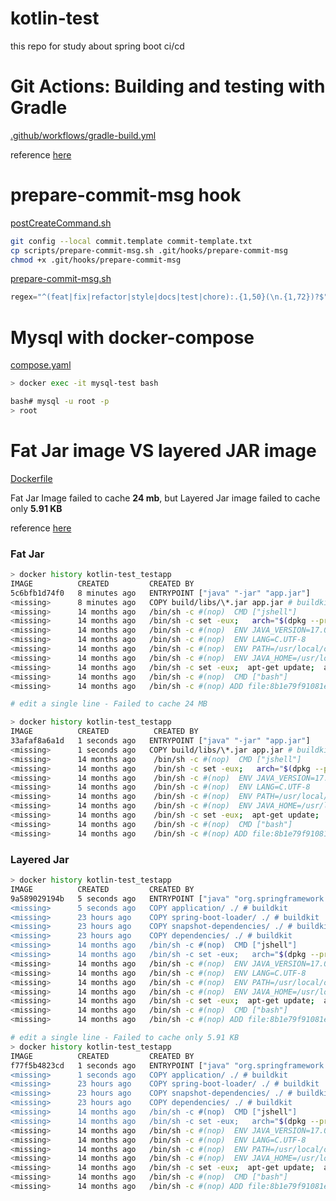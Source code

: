 # kotlin-test

this repo for study about spring boot ci/cd

# Git Actions: Building and testing with Gradle 

[.github/workflows/gradle-build.yml](https://github.com/junha-ahn/kotlin-test/blob/main/.github/workflows/gradle-build.yml)

reference [here](https://docs.github.com/en/actions/automating-builds-and-tests/building-and-testing-java-with-gradle)

# prepare-commit-msg hook

[postCreateCommand.sh](https://github.com/junha-ahn/kotlin-test/blob/main/.devcontainer/postCreateCommand.sh)
```bash
git config --local commit.template commit-template.txt
cp scripts/prepare-commit-msg.sh .git/hooks/prepare-commit-msg
chmod +x .git/hooks/prepare-commit-msg
```

[prepare-commit-msg.sh](https://github.com/junha-ahn/kotlin-test/blob/main/scripts/prepare-commit-msg.sh)
```js
regex="^(feat|fix|refactor|style|docs|test|chore):.{1,50}(\n.{1,72})?$"
```

# Mysql with docker-compose

[compose.yaml](https://github.com/junha-ahn/kotlin-test/blob/main/compose.yaml)

```bash
> docker exec -it mysql-test bash

bash# mysql -u root -p
> root
```

# Fat Jar image VS layered JAR image

[Dockerfile](https://github.com/junha-ahn/kotlin-test/blob/main/Dockerfile)

Fat Jar Image failed to cache **24 mb**, but Layered Jar image failed to cache only **5.91 KB**

reference [here](https://spring.io/guides/topicals/spring-boot-docker/)

### Fat Jar

```bash
> docker history kotlin-test_testapp
IMAGE          CREATED         CREATED BY                                      SIZE      COMMENT
5c6bfb1d74f0   8 minutes ago   ENTRYPOINT ["java" "-jar" "app.jar"]            0B        buildkit.dockerfile.v0
<missing>      8 minutes ago   COPY build/libs/\*.jar app.jar # buildkit        24.3MB    buildkit.dockerfile.v0
<missing>      14 months ago   /bin/sh -c #(nop)  CMD ["jshell"]               0B        
<missing>      14 months ago   /bin/sh -c set -eux;   arch="$(dpkg --print-…   322MB     
<missing>      14 months ago   /bin/sh -c #(nop)  ENV JAVA_VERSION=17.0.2      0B        
<missing>      14 months ago   /bin/sh -c #(nop)  ENV LANG=C.UTF-8             0B        
<missing>      14 months ago   /bin/sh -c #(nop)  ENV PATH=/usr/local/openj…   0B        
<missing>      14 months ago   /bin/sh -c #(nop)  ENV JAVA_HOME=/usr/local/…   0B        
<missing>      14 months ago   /bin/sh -c set -eux;  apt-get update;  apt-g…   4.87MB    
<missing>      14 months ago   /bin/sh -c #(nop)  CMD ["bash"]                 0B        
<missing>      14 months ago   /bin/sh -c #(nop) ADD file:8b1e79f91081eb527…   80.4MB    

# edit a single line - Failed to cache 24 MB

> docker history kotlin-test_testapp
IMAGE          CREATED          CREATED BY                                      SIZE      COMMENT
33afaf8a6a1d   1 seconds ago   ENTRYPOINT ["java" "-jar" "app.jar"]            0B        buildkit.dockerfile.v0
<missing>      1 seconds ago   COPY build/libs/\*.jar app.jar # buildkit        24.3MB    buildkit.dockerfile.v0
<missing>      14 months ago    /bin/sh -c #(nop)  CMD ["jshell"]               0B        
<missing>      14 months ago    /bin/sh -c set -eux;   arch="$(dpkg --print-…   322MB     
<missing>      14 months ago    /bin/sh -c #(nop)  ENV JAVA_VERSION=17.0.2      0B        
<missing>      14 months ago    /bin/sh -c #(nop)  ENV LANG=C.UTF-8             0B        
<missing>      14 months ago    /bin/sh -c #(nop)  ENV PATH=/usr/local/openj…   0B        
<missing>      14 months ago    /bin/sh -c #(nop)  ENV JAVA_HOME=/usr/local/…   0B        
<missing>      14 months ago    /bin/sh -c set -eux;  apt-get update;  apt-g…   4.87MB    
<missing>      14 months ago    /bin/sh -c #(nop)  CMD ["bash"]                 0B        
<missing>      14 months ago    /bin/sh -c #(nop) ADD file:8b1e79f91081eb527…   80.4MB    
```

### Layered Jar

```bash
> docker history kotlin-test_testapp
IMAGE          CREATED         CREATED BY                                      SIZE      COMMENT
9a589029194b   5 seconds ago   ENTRYPOINT ["java" "org.springframework.boot…   0B        buildkit.dockerfile.v0
<missing>      5 seconds ago   COPY application/ ./ # buildkit                 5.9kB     buildkit.dockerfile.v0
<missing>      23 hours ago    COPY spring-boot-loader/ ./ # buildkit          239kB     buildkit.dockerfile.v0
<missing>      23 hours ago    COPY snapshot-dependencies/ ./ # buildkit       0B        buildkit.dockerfile.v0
<missing>      23 hours ago    COPY dependencies/ ./ # buildkit                24.1MB    buildkit.dockerfile.v0
<missing>      14 months ago   /bin/sh -c #(nop)  CMD ["jshell"]               0B        
<missing>      14 months ago   /bin/sh -c set -eux;   arch="$(dpkg --print-…   322MB     
<missing>      14 months ago   /bin/sh -c #(nop)  ENV JAVA_VERSION=17.0.2      0B        
<missing>      14 months ago   /bin/sh -c #(nop)  ENV LANG=C.UTF-8             0B        
<missing>      14 months ago   /bin/sh -c #(nop)  ENV PATH=/usr/local/openj…   0B        
<missing>      14 months ago   /bin/sh -c #(nop)  ENV JAVA_HOME=/usr/local/…   0B        
<missing>      14 months ago   /bin/sh -c set -eux;  apt-get update;  apt-g…   4.87MB    
<missing>      14 months ago   /bin/sh -c #(nop)  CMD ["bash"]                 0B        
<missing>      14 months ago   /bin/sh -c #(nop) ADD file:8b1e79f91081eb527…   80.4MB    

# edit a single line - Failed to cache only 5.91 KB
> docker history kotlin-test_testapp
IMAGE          CREATED         CREATED BY                                      SIZE      COMMENT
f77f5b4823cd   1 seconds ago   ENTRYPOINT ["java" "org.springframework.boot…   0B        buildkit.dockerfile.v0
<missing>      1 seconds ago   COPY application/ ./ # buildkit                 5.91kB    buildkit.dockerfile.v0
<missing>      23 hours ago    COPY spring-boot-loader/ ./ # buildkit          239kB     buildkit.dockerfile.v0
<missing>      23 hours ago    COPY snapshot-dependencies/ ./ # buildkit       0B        buildkit.dockerfile.v0
<missing>      23 hours ago    COPY dependencies/ ./ # buildkit                24.1MB    buildkit.dockerfile.v0
<missing>      14 months ago   /bin/sh -c #(nop)  CMD ["jshell"]               0B        
<missing>      14 months ago   /bin/sh -c set -eux;   arch="$(dpkg --print-…   322MB     
<missing>      14 months ago   /bin/sh -c #(nop)  ENV JAVA_VERSION=17.0.2      0B        
<missing>      14 months ago   /bin/sh -c #(nop)  ENV LANG=C.UTF-8             0B        
<missing>      14 months ago   /bin/sh -c #(nop)  ENV PATH=/usr/local/openj…   0B        
<missing>      14 months ago   /bin/sh -c #(nop)  ENV JAVA_HOME=/usr/local/…   0B        
<missing>      14 months ago   /bin/sh -c set -eux;  apt-get update;  apt-g…   4.87MB    
<missing>      14 months ago   /bin/sh -c #(nop)  CMD ["bash"]                 0B        
<missing>      14 months ago   /bin/sh -c #(nop) ADD file:8b1e79f91081eb527…   80.4MB
```
